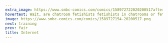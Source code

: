 ```yaml
---
extra_image: https://www.smbc-comics.com/comics/158972722020200517after.png
hovertext: Wait, are chatroom fetishists fetishists in chatrooms or fetishizers of chatrooms?
image: https://www.smbc-comics.com/comics/1589727154-20200517.png
next: training
prev: fair
title: Internet
---
```

